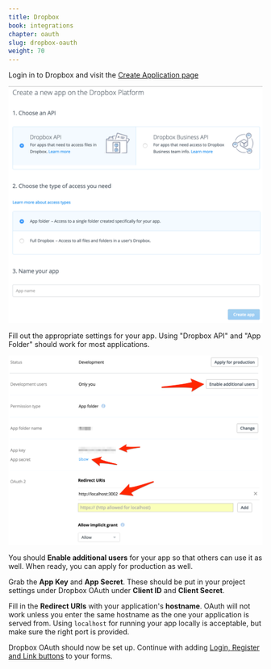 ```yaml
---
title: Dropbox
book: integrations
chapter: oauth
slug: dropbox-oauth
weight: 70
---
```

Login in to Dropbox and visit the [Create Application page](https://www.dropbox.com/developers/apps/create)

![](/assets/img/oauth/dropbox.png)

Fill out the appropriate settings for your app. Using "Dropbox API" and "App Folder" should work for most applications.

![](/assets/img/oauth/dropbox-settings.png)

You should **Enable additional users** for your app so that others can use it as well. When ready, you can apply for production as well.

Grab the **App Key** and **App Secret**. These should be put in your project settings under Dropbox OAuth under **Client ID** and **Client Secret**.
 
Fill in the **Redirect URIs** with your application's **hostname**. OAuth will not work unless you enter the same hostname as the one your application is served from. Using `localhost` for running your app locally is acceptable, but make sure the right port is provided.

Dropbox OAuth should now be set up. Continue with adding [Login, Register and Link buttons](#button) to your forms.
